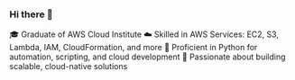 ### Hi there 👋

🎓 Graduate of AWS Cloud Institute
☁️ Skilled in AWS Services: EC2, S3, Lambda, IAM, CloudFormation, and more
🐍 Proficient in Python for automation, scripting, and cloud development
🚀 Passionate about building scalable, cloud-native solutions
